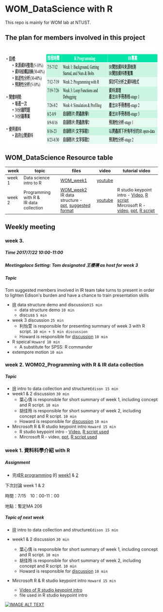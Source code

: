 # WOM_DataScience with R
This repo is mainly for WOM lab at NTUST.

## The plan for members involved in this project
<p align="center"><img width="100%"; height="320" src="planpic/plan.png" /></p>

## WOM_DataScience Resource table
 week | topic | files | video | tutorial video 
------------------------------------------------------- | - | --- | ----------- | --- 
week 1 | Data science intro to R | [WOM_week1](https://github.com/HowardNTUST/WOM_DataScience-with-R/tree/master/WOM_week1) | [youtube](http://www.youtube.com/watch?v=tqWjd14YkAc) 
week 2 | Programming with R & <br /> IR data collection | [WOM_week2](https://github.com/HowardNTUST/WOM_DataScience-with-R/tree/master/WOM_week2) <br /> IR data structure - <br /> [ppt](https://github.com/HowardNTUST/WOM_DataScience-with-R/blob/master/WOM_week2/MDS%E5%8F%A3%E7%A2%9102-IR%20intro.pptx), [suggested format](https://github.com/HowardNTUST/WOM_DataScience-with-R/blob/master/WOM_week2/2017%E6%8B%9B%E7%94%9F%E7%AD%96%E7%95%A5%E8%A6%8F%E5%8A%83%E8%B3%87%E6%96%99%E6%90%9C%E9%9B%86.zip) | [youtube](https://youtu.be/xz0TpuJOers) | R studio keypoint intro - [Video](https://www.youtube.com/watch?v=hZwjClay-ww&t=1276s&list=PLRwlRpYDDfLBAnMVOYm1h7r_s_Bk4wJPq&index=3), [R script](https://github.com/HowardNTUST/WOM_DataScience-with-R/blob/master/WOM_week2/MDS%E5%8F%A3%E7%A2%9102-R%20studio%20keypoint%20intro_%E7%B6%B2%E8%B7%AF%E7%88%AC%E8%9F%B2_%E5%85%A8%E5%AE%B6.R) <br /> Mircrosoft R - [video](https://www.youtube.com/watch?v=xz0TpuJOers#t=39m7s), [ppt](https://github.com/HowardNTUST/WOM_DataScience-with-R/blob/master/WOM_week2/MDS%E5%8F%A3%E7%A2%9102-Microsoft%20R_v1.0.pptx), [R script](https://github.com/HowardNTUST/WOM_DataScience-with-R/blob/master/WOM_week2/MDS%E5%8F%A3%E7%A2%9102-R_Microsoft%20R.R) 

## Weekly meeting

### week 3. 
##### Time 2017/7/22 10:00-11:00
##### Meetingplace Setting: Tom designated 王櫻蒨 as host for week 3
##### Topic
Tom suggested members involved in IR team take turns to present in order to lighten Edison's burden and have a chance to train  presentation skills
 
 - [IR](https://en.wikipedia.org/wiki/Institutional_research) data structure demo and discussion```15 min```
   - data structure demo ```10 min```
   - discuss ```5 min```
 - week 3 discussion ```25 min```
   - 利怡萱 is responsible for presenting summary of week 3 with R script. ```10 min + 5 min discussion```
   - Howard is responsible for [discussion](https://github.com/HowardNTUST/WOM_DataScience-with-R/issues/1) ```10 min```
 - R speical ```Howard 10 min```
   - A substitute for SPSS: R commander
 - extempore motion ```10 min```

### week 2. WOM02_Programming with R & IR data collection 
##### Topic
 - [IR](https://en.wikipedia.org/wiki/Institutional_research) intro to data collection and structure```Edison 15 min```
 - week1 & 2 discussion ```30 min```
   - 葉心倩 is responsible for short summary of week 1, including concept and R script. ```10 min```
   - 胡佳玲 is responsible for short summary of week 2, including concept and R script. ```10 min```
   - Howard is responsible for [discussion](https://github.com/HowardNTUST/WOM_DataScience-with-R/issues/1) ```10 min```
    
  - Mircrosoft R & R studio keypoint intro ```Howard 15 min```
    - R studio keypoint intro - [Video](https://www.youtube.com/watch?v=hZwjClay-ww&t=1276s&list=PLRwlRpYDDfLBAnMVOYm1h7r_s_Bk4wJPq&index=3), [R script used](https://github.com/HowardNTUST/WOM_DataScience-with-R/blob/master/WOM_week2/MDS%E5%8F%A3%E7%A2%9102-R%20studio%20keypoint%20intro_%E7%B6%B2%E8%B7%AF%E7%88%AC%E8%9F%B2_%E5%85%A8%E5%AE%B6.R)
    - Mircrosoft R - video, [ppt](https://github.com/HowardNTUST/WOM_DataScience-with-R/blob/master/WOM_week2/MDS%E5%8F%A3%E7%A2%9102-Microsoft%20R_v1.0.pptx), [R script used](https://github.com/HowardNTUST/WOM_DataScience-with-R/blob/master/WOM_week2/MDS%E5%8F%A3%E7%A2%9102-R_Microsoft%20R.R)

### week 1. 資料科學介紹 with R

##### Assignment
 - 完成[R programming](https://www.coursera.org/learn/r-programming/home/welcome) 的 [week1](https://www.coursera.org/learn/r-programming/home/week/1) & [2](https://www.coursera.org/learn/r-programming/home/week/2)

下次討論 week 1 & 2

時間：7/15　10：00-11：00

地點：暫定MA 206

##### Topic of next week
 - [IR](https://en.wikipedia.org/wiki/Institutional_research) intro to data collection and structure```Edison 15 min```
 - week1 & 2 discussion ```30 min```
   - 葉心倩 is responsible for short summary of week 1, including concept and R script. ```10 min```
   - 胡佳玲 is responsible for short summary of week 2, including concept and R script. ```10 min```
   - Howard is responsible for [discussion](https://github.com/HowardNTUST/WOM_DataScience-with-R/issues/1) ```10 min```

 - Mircrosoft R & R studio keypoint intro ```Howard 15 min```
   - [Video of R studio keypoint intro](https://www.youtube.com/watch?v=hZwjClay-ww&t=1276s&list=PLRwlRpYDDfLBAnMVOYm1h7r_s_Bk4wJPq&index=3)
   - file used in R studio keypoint intro
 

[![IMAGE ALT TEXT](http://img.youtube.com/vi/tqWjd14YkAc/0.jpg)](http://www.youtube.com/watch?v=tqWjd14YkAc "youtube video")
 

